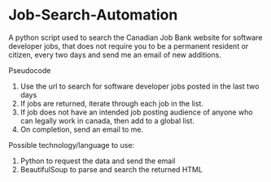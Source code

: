# Job-Search-Automation
A python script used to search the Canadian Job Bank website for software developer jobs, that does not require you to be a permanent resident or citizen, every two days and send me an email of new additions. 


Pseudocode
1. Use the url to search for software developer jobs posted in the last two days
2. If jobs are returned, iterate through each job in the list. 
3. If job does not have an intended job posting audience of anyone who can legally work in canada, then add to a global list.
4. On completion, send an email to me.


Possible technology/language to use:
1. Python to request the data and send the email
2. BeautifulSoup to parse and search the returned HTML
